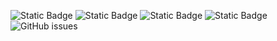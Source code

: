 ![Static Badge](https://img.shields.io/badge/blacklists-60-000000) ![Static Badge](https://img.shields.io/badge/blacklisted-2688327-cc0000) ![Static Badge](https://img.shields.io/badge/whitelisted-2245-00CC00) ![Static Badge](https://img.shields.io/badge/streaming_blacklist-28107-000000) ![GitHub issues](https://img.shields.io/github/issues/fabriziosalmi/blacklists)
